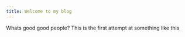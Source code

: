 ```yaml
---
title: Welcome to my blog
---
```

Whats good good people? This is the first attempt at something like this
